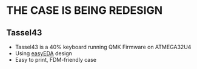 # THE CASE IS BEING REDESIGN
## Tassel43
- Tassel43 is a 40% keyboard running QMK Firmware on ATMEGA32U4
- Using [easyEDA](https://easyeda.com/) design
- Easy to print, FDM-friendly case
